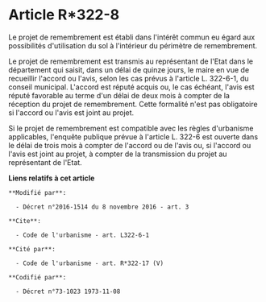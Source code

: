 # Article R*322-8

Le projet de remembrement est établi dans l'intérêt commun eu égard aux possibilités d'utilisation du sol à l'intérieur du
périmètre de remembrement. 

Le projet de remembrement est transmis au représentant de l'Etat dans le département qui saisit, dans un délai de quinze
jours, le maire en vue de recueillir l'accord ou l'avis, selon les cas prévus à l'article L. 322-6-1, du conseil municipal.
L'accord est réputé acquis ou, le cas échéant, l'avis est réputé favorable au terme d'un délai de deux mois à compter de la
réception du projet de remembrement. Cette formalité n'est pas obligatoire si l'accord ou l'avis est joint au projet. 

Si le projet de remembrement est compatible avec les règles d'urbanisme applicables, l'enquête publique prévue à l'article L.
322-6 est ouverte dans le délai de trois mois à compter de l'accord ou de l'avis ou, si l'accord ou l'avis est joint au
projet, à compter de la transmission du projet au représentant de l'Etat.

**Liens relatifs à cet article**

	**Modifié par**:

	  - Décret n°2016-1514 du 8 novembre 2016 - art. 3

	**Cite**:

	  - Code de l'urbanisme - art. L322-6-1

	**Cité par**:

	  - Code de l'urbanisme - art. R*322-17 (V)

	**Codifié par**:

	  - Décret n°73-1023 1973-11-08
